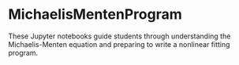 # MichaelisMentenProgram
These Jupyter notebooks guide students through understanding the Michaelis-Menten equation and preparing to write a nonlinear fitting program.
